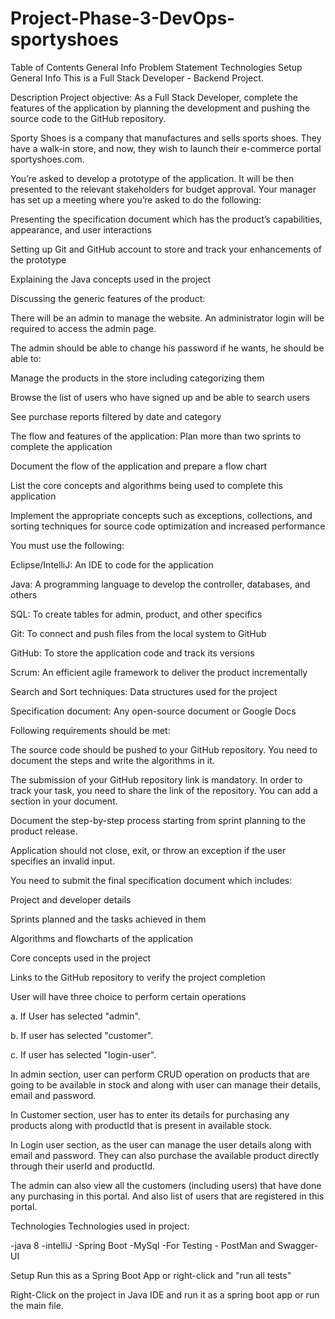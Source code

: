 # Project-Phase-3-DevOps-sportyshoes

Table of Contents
General Info
Problem Statement
Technologies
Setup
General Info
This is a Full Stack Developer - Backend Project.

Description
Project objective:
As a Full Stack Developer, complete the features of the application by planning the development and pushing the source code to the GitHub repository.

Sporty Shoes is a company that manufactures and sells sports shoes. They have a walk-in store, and now, they wish to launch their e-commerce portal sportyshoes.com.

You’re asked to develop a prototype of the application. It will be then presented to the relevant stakeholders for budget approval. Your manager has set up a meeting where you’re asked to do the following:

Presenting the specification document which has the product’s capabilities, appearance, and user interactions

Setting up Git and GitHub account to store and track your enhancements of the prototype

Explaining the Java concepts used in the project

Discussing the generic features of the product:

There will be an admin to manage the website. An administrator login will be required to access the admin page.

The admin should be able to change his password if he wants, he should be able to:

Manage the products in the store including categorizing them

Browse the list of users who have signed up and be able to search users

See purchase reports filtered by date and category 

The flow and features of the application:
Plan more than two sprints to complete the application

Document the flow of the application and prepare a flow chart

List the core concepts and algorithms being used to complete this application

Implement the appropriate concepts such as exceptions, collections, and sorting techniques for source code optimization and increased performance

You must use the following:

Eclipse/IntelliJ: An IDE to code for the application

Java: A programming language to develop the controller, databases, and others

SQL: To create tables for admin, product, and other specifics

Git: To connect and push files from the local system to GitHub

GitHub: To store the application code and track its versions

Scrum: An efficient agile framework to deliver the product incrementally

Search and Sort techniques: Data structures used for the project

Specification document: Any open-source document or Google Docs

Following requirements should be met:

The source code should be pushed to your GitHub repository. You need to document the steps and write the algorithms in it.

The submission of your GitHub repository link is mandatory. In order to track your task, you need to share the link of the repository. You can add a section in your document.

Document the step-by-step process starting from sprint planning to the product release.

Application should not close, exit, or throw an exception if the user specifies an invalid input.

You need to submit the final specification document which includes:

Project and developer details

Sprints planned and the tasks achieved in them

Algorithms and flowcharts of the application

Core concepts used in the project

Links to the GitHub repository to verify the project completion

User will have three choice to perform certain operations

a. If User has selected "admin".

b. If user has selected "customer".

c. If user has selected "login-user".

In admin section, user can perform CRUD operation on products that are going to be available in stock and along with user can manage their details, email and password.

In Customer section, user has to enter its details for purchasing any products along with productId that is present in available stock.

In Login user section, as the user can manage the user details along with email and password. They can also purchase the available product directly through their userId and productId.

The admin can also view all the customers (including users) that have done any purchasing in this portal. And also list of users that are registered in this portal.

Technologies
Technologies used in project:

-java 8
-intelliJ
-Spring Boot
-MySql
-For Testing - PostMan and Swagger-UI

Setup
Run this as a Spring Boot App or right-click and "run all tests"

Right-Click on the project in Java IDE and run it as a spring boot app or run the main file.
